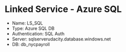 # Linked Service - Azure SQL

- Name: LS_SQL
- Type: Azure SQL DB
- Authentication: SQL Auth
- Server: sqlserverudacity.database.windows.net
- DB: db_nycpayroll